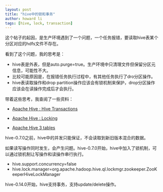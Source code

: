 ```yaml
---
layout: post
title: "hive中的锁和事务"
author: howard li
tags: [hive, lock, transaction]
---
```


这个帖子的起因，是生产环境遇到了一个问题，一个任务报错，要读取hive表某个分区对应的hdfs文件不存在。

看到了这个问题，我的思考是：

- hive表是外表，但是auto.purge=true。生产环境中只清理文件但保留分区元信息，可能性不大。
- 比较可能原因是，在报错任务执行过程中，有其他任务执行了dro分区操作。
- hive表读取操作和drop partition操作应该会有锁机制来保护，drop分区操作应该会在读操作完成后才会执行。

带着这些思考，我查阅了一些资料：

- [Apache Hive : Hive Transactions][hive-acid]

[hive-acid]: https://hive.apache.org/docs/latest/hive-transactions_40509723/
- [Apache Hive : Locking][hive-locking]

[hive-locking]: https://hive.apache.org/docs/latest/locking_27362050/
- [Apache Hive 3 tables][hive3-tables]

[hive3-tables]: https://docs.cloudera.com/cdw-runtime/1.5.4/using-hiveql/topics/hive_hive_3_tables.html


hive-0.7.0之前，hive中的并发只能保证，不会读取到新旧版本混合的数据。

如果读写操作同时发生，会产生问题。hive-0.7.0开始，hive中加入了锁机制，可以通过锁机制让写操作和读操作串行执行。
- hive.support.concurrency=false
- hive.lock.manager=org.apache.hadoop.hive.ql.lockmgr.zookeeper.ZooKeeperHiveLockManager

hive-0.14.0开始，hive支持事务，支持update/delete操作。

